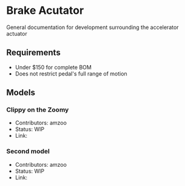 # Brake Acutator
General documentation for development surrounding the accelerator actuator

## Requirements
- Under $150 for complete BOM
- Does not restrict pedal's full range of motion

## Models

### Clippy on the Zoomy

- Contributors: amzoo
- Status: WIP
- Link: 

### Second model 

- Contributors: amzoo
- Status: WIP
- Link: 